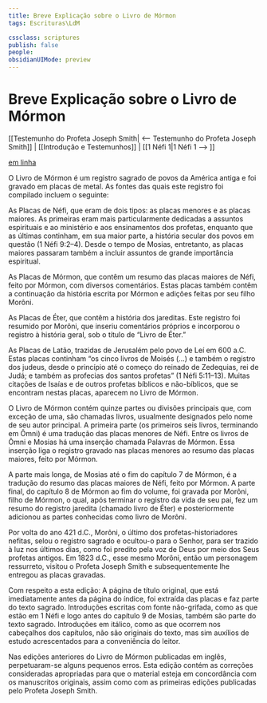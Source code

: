 ```yaml
---
title: Breve Explicação sobre o Livro de Mórmon
tags: Escrituras\LdM

cssclass: scriptures
publish: false
people:
obsidianUIMode: preview
---
```


# Breve Explicação sobre o Livro de Mórmon
[[Testemunho do Profeta Joseph Smith| <-- Testemunho do Profeta Joseph Smith]] | [[Introdução e Testemunhos]] | [[1 Néfi 1|1 Néfi 1 --> ]]

[em linha](https://www.churchofjesuschrist.org/study/scriptures/bofm/explanation?lang=por)

O Livro de Mórmon é um registro sagrado de povos da América antiga e foi gravado em placas de metal. As fontes das quais este registro foi compilado incluem o seguinte:

As Placas de Néfi, que eram de dois tipos: as placas menores e as placas maiores. As primeiras eram mais particularmente dedicadas a assuntos espirituais e ao ministério e aos ensinamentos dos profetas, enquanto que as últimas continham, em sua maior parte, a história secular dos povos em questão (1 Néfi 9:2–4). Desde o tempo de Mosias, entretanto, as placas maiores passaram também a incluir assuntos de grande importância espiritual.

As Placas de Mórmon, que contêm um resumo das placas maiores de Néfi, feito por Mórmon, com diversos comentários. Estas placas também contêm a continuação da história escrita por Mórmon e adições feitas por seu filho Morôni.

As Placas de Éter, que contêm a história dos jareditas. Este registro foi resumido por Morôni, que inseriu comentários próprios e incorporou o registro à história geral, sob o título de “Livro de Éter.”

As Placas de Latão, trazidas de Jerusalém pelo povo de Leí em 600 a.C. Estas placas continham “os cinco livros de Moisés (…) e também o registro dos judeus, desde o princípio até o começo do reinado de Zedequias, rei de Judá; e também as profecias dos santos profetas” (1 Néfi 5:11–13). Muitas citações de Isaías e de outros profetas bíblicos e não-bíblicos, que se encontram nestas placas, aparecem no Livro de Mórmon.

O Livro de Mórmon contém quinze partes ou divisões principais que, com exceção de uma, são chamadas livros, usualmente designados pelo nome de seu autor principal. A primeira parte (os primeiros seis livros, terminando em Ômni) é uma tradução das placas menores de Néfi. Entre os livros de Ômni e Mosias há uma inserção chamada Palavras de Mórmon. Essa inserção liga o registro gravado nas placas menores ao resumo das placas maiores, feito por Mórmon.

A parte mais longa, de Mosias até o fim do capítulo 7 de Mórmon, é a tradução do resumo das placas maiores de Néfi, feito por Mórmon. A parte final, do capítulo 8 de Mórmon ao fim do volume, foi gravada por Morôni, filho de Mórmon, o qual, após terminar o registro da vida de seu pai, fez um resumo do registro jaredita (chamado livro de Éter) e posteriormente adicionou as partes conhecidas como livro de Morôni.

Por volta do ano 421 d.C., Morôni, o último dos profetas-historiadores nefitas, selou o registro sagrado e ocultou-o para o Senhor, para ser trazido à luz nos últimos dias, como foi predito pela voz de Deus por meio dos Seus profetas antigos. Em 1823 d.C., esse mesmo Morôni, então um personagem ressurreto, visitou o Profeta Joseph Smith e subsequentemente lhe entregou as placas gravadas.

Com respeito a esta edição: A página de título original, que está imediatamente antes da página do índice, foi extraída das placas e faz parte do texto sagrado. Introduções escritas com fonte não-grifada, como as que estão em 1 Néfi e logo antes do capítulo 9 de Mosias, também são parte do texto sagrado. Introduções em itálico, como as que ocorrem nos cabeçalhos dos capítulos, não são originais do texto, mas sim auxílios de estudo acrescentados para a conveniência do leitor.

Nas edições anteriores do Livro de Mórmon publicadas em inglês, perpetuaram-se alguns pequenos erros. Esta edição contém as correções consideradas apropriadas para que o material esteja em concordância com os manuscritos originais, assim como com as primeiras edições publicadas pelo Profeta Joseph Smith.

